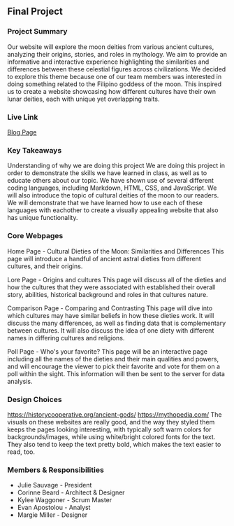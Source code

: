 ## Final Project

### Project Summary

Our website will explore the moon deities from various ancient cultures, analyzing their origins, stories, and roles in mythology. We aim to provide an informative and interactive experience highlighting the similarities and differences between these celestial figures across civilizations. We decided to explore this theme because one of our team members was interested in doing something related to the Filipino goddess of the moon. This inspired us to create a website showcasing how different cultures have their own lunar deities, each with unique yet overlapping traits.

### Live Link

[Blog Page](https://juliesvg.github.io/CallistoMercuryInRetrograde/)

### Key Takeaways

Understanding of why we are doing this project
We are doing this project in order to demonstrate the skills we have learned in class, as well as to educate others about our topic. We have shown use of several different coding languages, including Markdown, HTML, CSS, and JavaScript. We will also introduce the topic of cultural deities of the moon to our readers. We will demonstrate that we have learned how to use each of these languages with eachother to create a visually appealing website that also has unique functionality.

### Core Webpages

Home Page - Cultural Dieties of the Moon: Similarities and Differences
This page will introduce a handful of ancient astral dieties from different cultures, and their origins.

Lore Page - Origins and cultures
This page will discuss all of the dieties and how the cultures that they were associated with established their overall story, abilities, historical background and roles in that cultures nature.

Comparison Page - Comparing and Contrasting
This page will dive into which cultures may have similar beliefs in how these dieties work. It will discuss the many differences, as well as
finding data that is complementary between cultures. It will also discuss the idea of one diety with different names in differing cultures and religions.

Poll Page - Who's your favorite?
This page will be an interactive page including all the names of the dieties and their main qualities and powers, and will encourage the viewer to pick their favorite and vote for them on a poll within the sight. This information will then be sent to the server for data analysis.

### Design Choices

https://historycooperative.org/ancient-gods/
https://mythopedia.com/
The visuals on these websites are really good, and the way they styled them keeps the pages looking interesting, with typically soft warm colors for backgrounds/images, while using white/bright colored fonts for the text. They also tend to keep the text pretty bold, which makes the text easier to read, too.

### Members & Responsibilities

- Julie Sauvage - President
- Corinne Beard - Architect & Designer
- Kylee Waggoner - Scrum Master
- Evan Apostolou - Analyst
- Margie Miller - Designer
